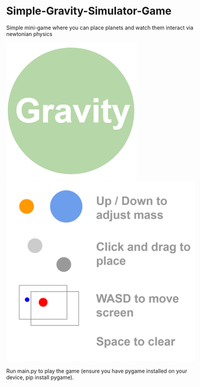 # Simple-Gravity-Simulator-Game
Simple mini-game where you can place planets and watch them interact via newtonian physics

![Gravity simulator](media/graphics/title1.png)
![controls](media/graphics/instructions.png)

Run main.py to play the game (ensure you have pygame installed on your device, pip install pygame).
